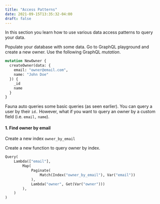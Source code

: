 ```yaml
---
title: "Access Patterns"
date: 2021-09-15T13:35:32-04:00
draft: false
---
```


In this section you learn how to use various data access patterns to query your data. 

Populate your database with some data. Go to GraphQL playground and create a new owner. Use the following GraphQL *mutation*.

```graphql
mutation NewOwner {
  createOwner(data: {
    email: "owner@email.com",
    name: "John Doe"
  }) {
    _id
    name
  }
}
```

Fauna auto queries some basic queries (as seen earlier). You can query a user by their `id.` However, what if you want to query an owner by a custom field (i.e. `email,` `name`). 

#### 1. Find owner by email
Create a new index `owner_by_email`

Create a new function to query owner by index.

```clojure
Query(
    Lambda(["email"],
        Map(
            Paginate(
                Match(Index("owner_by_email"), Var("email"))
            ),
            Lambda("owner", Get(Var("owner")))
        ),
    )
)
```
